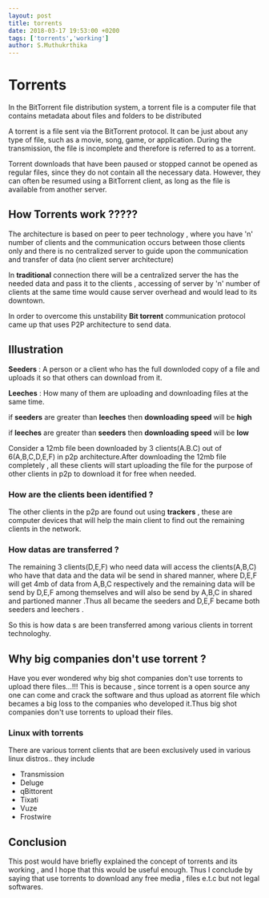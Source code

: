 ```yaml
---
layout: post
title: torrents
date: 2018-03-17 19:53:00 +0200
tags: ['torrents','working']
author: S.Muthukrthika
---
```


# Torrents
In the BitTorrent file distribution system, a torrent file is a computer file that contains metadata about files and folders to be distributed

A torrent is a file sent via the BitTorrent protocol. It can be just about any type of file, such as a movie, song, game, or application. During the transmission, the file is incomplete and therefore is referred to as a torrent.


Torrent downloads that have been paused or stopped cannot be opened as regular files, since they do not contain all the necessary data. However, they can often be resumed using a BitTorrent client, as long as the file is available from another server.

## How Torrents work ?????
The architecture is based on peer to peer technology , where you have 'n' number of clients and the communication occurs between those clients only and there is no centralized server to guide upon the communication and transfer of data (no client server architecture) 

In **traditional** connection there will be a centralized server the has the needed data and pass it to the clients , accessing of server by 'n' number of clients at the same time would cause server overhead and would lead to its downtown.

In order to overcome this unstability **Bit torrent** communication protocol came up that uses P2P architecture to send data.

## Illustration

**Seeders** : A person or a client who has the full downloded copy of a file and uploads it so that others can download from it.

**Leeches** : How many of them are uploading and downloading files at the same time.

if **seeders** are greater than **leeches** then **downloading speed** will be **high**

if **leeches** are greater than **seeders** then **downloading speed** will be **low**

Consider a 12mb file been downloaded by 3 clients(A.B.C) out of 6(A,B,C,D,E,F) in p2p architecture.After downloading the 12mb file completely , all these clients will start uploading the file for the purpose of other clients in p2p to download it for free when needed.

### How are the clients been identified ?
The other clients in the p2p are found out using **trackers** , these are computer devices that will help the main client to find out the remaining clients in the network.

### How datas are transferred ?
The remaining 3 clients(D,E,F) who need data will access the clients(A,B,C) who have that data and the data wil be send in shared manner, where D,E,F will get 4mb of data from A,B,C respectively and the remaining data will be send by D,E,F among themselves and will also be send by A,B,C  in shared and partioned manner .Thus all became the seeders and D,E,F became both seeders and leechers .

So this is how data s are been transferred among various clients in torrent technologhy.

## Why big companies don't use torrent ?
Have you ever wondered why big shot companies don't use torrents to upload there files...!!! This is because , since torrent is a open source any one can come and crack the software and thus upload as atorrent file which becames a big loss to the companies who developed it.Thus big shot companies don't use torrents to upload their files.

### Linux with torrents
There are various torrent clients that are been exclusively used in various linux distros.. they include

* Transmission
* Deluge
* qBittorent
* Tixati
* Vuze
* Frostwire

## Conclusion
This post would have briefly explained the concept of torrents and its working , and I hope that this would be useful enough. Thus I conclude by saying that use torrents to download any free media , files e.t.c but not legal softwares.


